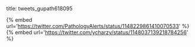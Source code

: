 title: tweets_gupath618095

{% embed url='https://twitter.com/PathologyAlerts/status/1148229861410070533' %}
{% embed url='https://twitter.com/ycharzy/status/1148037139218784256' %}
